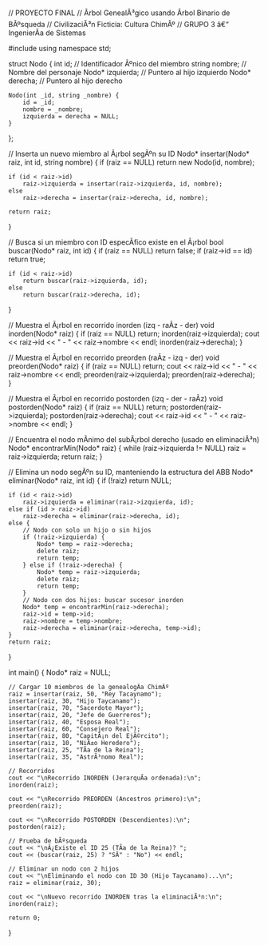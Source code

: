// PROYECTO FINAL
// Ãrbol GenealÃ³gico usando Ãrbol Binario de BÃºsqueda
// CivilizaciÃ³n Ficticia: Cultura ChimÃº
// GRUPO 3 â€“ IngenierÃ­a de Sistemas


#include <iostream>
using namespace std;

struct Nodo {
    int id;               // Identificador Ãºnico del miembro
    string nombre;        // Nombre del personaje
    Nodo* izquierda;      // Puntero al hijo izquierdo
    Nodo* derecha;        // Puntero al hijo derecho

    Nodo(int _id, string _nombre) {
        id = _id;
        nombre = _nombre;
        izquierda = derecha = NULL;
    }
};

// Inserta un nuevo miembro al Ã¡rbol segÃºn su ID
Nodo* insertar(Nodo* raiz, int id, string nombre) {
    if (raiz == NULL)
        return new Nodo(id, nombre);

    if (id < raiz->id)
        raiz->izquierda = insertar(raiz->izquierda, id, nombre);
    else
        raiz->derecha = insertar(raiz->derecha, id, nombre);

    return raiz;
}

// Busca si un miembro con ID especÃ­fico existe en el Ã¡rbol
bool buscar(Nodo* raiz, int id) {
    if (raiz == NULL) return false;
    if (raiz->id == id) return true;

    if (id < raiz->id)
        return buscar(raiz->izquierda, id);
    else
        return buscar(raiz->derecha, id);
}

// Muestra el Ã¡rbol en recorrido inorden (izq - raÃ­z - der)
void inorden(Nodo* raiz) {
    if (raiz == NULL) return;
    inorden(raiz->izquierda);
    cout << raiz->id << " - " << raiz->nombre << endl;
    inorden(raiz->derecha);
}

// Muestra el Ã¡rbol en recorrido preorden (raÃ­z - izq - der)
void preorden(Nodo* raiz) {
    if (raiz == NULL) return;
    cout << raiz->id << " - " << raiz->nombre << endl;
    preorden(raiz->izquierda);
    preorden(raiz->derecha);
}

// Muestra el Ã¡rbol en recorrido postorden (izq - der - raÃ­z)
void postorden(Nodo* raiz) {
    if (raiz == NULL) return;
    postorden(raiz->izquierda);
    postorden(raiz->derecha);
    cout << raiz->id << " - " << raiz->nombre << endl;
}

// Encuentra el nodo mÃ­nimo del subÃ¡rbol derecho (usado en eliminaciÃ³n)
Nodo* encontrarMin(Nodo* raiz) {
    while (raiz->izquierda != NULL)
        raiz = raiz->izquierda;
    return raiz;
}

// Elimina un nodo segÃºn su ID, manteniendo la estructura del ABB
Nodo* eliminar(Nodo* raiz, int id) {
    if (!raiz) return NULL;

    if (id < raiz->id)
        raiz->izquierda = eliminar(raiz->izquierda, id);
    else if (id > raiz->id)
        raiz->derecha = eliminar(raiz->derecha, id);
    else {
        // Nodo con solo un hijo o sin hijos
        if (!raiz->izquierda) {
            Nodo* temp = raiz->derecha;
            delete raiz;
            return temp;
        } else if (!raiz->derecha) {
            Nodo* temp = raiz->izquierda;
            delete raiz;
            return temp;
        }
        // Nodo con dos hijos: buscar sucesor inorden
        Nodo* temp = encontrarMin(raiz->derecha);
        raiz->id = temp->id;
        raiz->nombre = temp->nombre;
        raiz->derecha = eliminar(raiz->derecha, temp->id);
    }
    return raiz;
}

int main() {
    Nodo* raiz = NULL;

    // Cargar 10 miembros de la genealogÃ­a ChimÃº
    raiz = insertar(raiz, 50, "Rey Tacaynamo");
    insertar(raiz, 30, "Hijo Taycanamo");
    insertar(raiz, 70, "Sacerdote Mayor");
    insertar(raiz, 20, "Jefe de Guerreros");
    insertar(raiz, 40, "Esposa Real");
    insertar(raiz, 60, "Consejero Real");
    insertar(raiz, 80, "CapitÃ¡n del EjÃ©rcito");
    insertar(raiz, 10, "NiÃ±o Heredero");
    insertar(raiz, 25, "TÃ­a de la Reina");
    insertar(raiz, 35, "AstrÃ³nomo Real");

    // Recorridos
    cout << "\nRecorrido INORDEN (JerarquÃ­a ordenada):\n";
    inorden(raiz);

    cout << "\nRecorrido PREORDEN (Ancestros primero):\n";
    preorden(raiz);

    cout << "\nRecorrido POSTORDEN (Descendientes):\n";
    postorden(raiz);

    // Prueba de bÃºsqueda
    cout << "\nÂ¿Existe el ID 25 (TÃ­a de la Reina)? ";
    cout << (buscar(raiz, 25) ? "SÃ­" : "No") << endl;

    // Eliminar un nodo con 2 hijos
    cout << "\nEliminando el nodo con ID 30 (Hijo Taycanamo)...\n";
    raiz = eliminar(raiz, 30);

    cout << "\nNuevo recorrido INORDEN tras la eliminaciÃ³n:\n";
    inorden(raiz);

    return 0;
}
